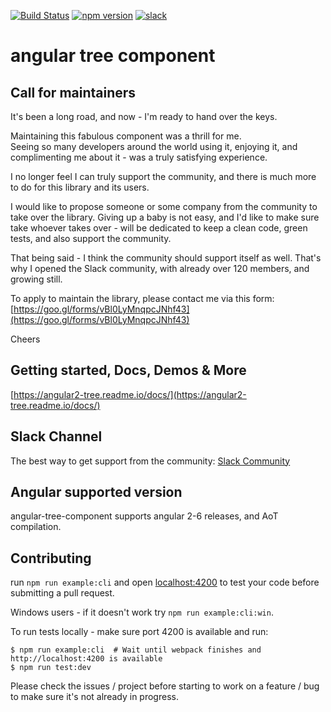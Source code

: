 [![Build Status](https://circleci.com/gh/500tech/angular-tree-component.svg?style=svg)](https://circleci.com/gh/500tech/angular-tree-component)
[![npm version](https://badge.fury.io/js/angular-tree-component.svg)](https://badge.fury.io/js/angular-tree-component)
<a href="https://angular-tree-component.herokuapp.com/"><img src="https://angular-tree-component.herokuapp.com/badge.svg" alt="slack" ></a>
# angular tree component

## Call for maintainers
It's been a long road, and now - I'm ready to hand over the keys.

Maintaining this fabulous component was a thrill for me.  
Seeing so many developers around the world using it, enjoying it, and complimenting me about it - was a truly satisfying experience.  

I no longer feel I can truly support the community, and there is much more to do for this library and its users.

I would like to propose someone or some company from the community to take over the library.
Giving up a baby is not easy, and I'd like to make sure take whoever takes over - will be dedicated to keep a clean code, green tests, and also support the community.

That being said - I think the community should support itself as well.
That's why I opened the Slack community, with already over 120 members, and growing still.

To apply to maintain the library, please contact me via this form:
[https://goo.gl/forms/vBl0LyMnqpcJNhf43](https://goo.gl/forms/vBl0LyMnqpcJNhf43)

Cheers

## Getting started, Docs, Demos & More
[https://angular2-tree.readme.io/docs/](https://angular2-tree.readme.io/docs/)

## Slack Channel
The best way to get support from the community:
[Slack Community](https://angular-tree-component.herokuapp.com/)

## Angular supported version
angular-tree-component supports angular 2-6 releases, and AoT compilation.

## Contributing
run `npm run example:cli` and open [localhost:4200](http://localhost:4200) to test your code before submitting a pull request.  

Windows users - if it doesn't work try `npm run example:cli:win`.  

To run tests locally - make sure port 4200 is available and run:
```
$ npm run example:cli  # Wait until webpack finishes and http://localhost:4200 is available
$ npm run test:dev
```

Please check the issues / project before starting to work on a feature / bug to make sure it's not already in progress.
